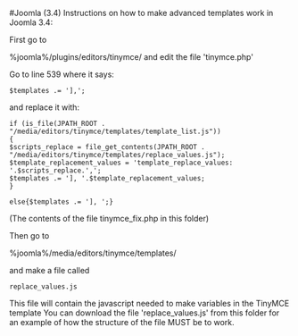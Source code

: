 #Joomla (3.4)
Instructions on how to make advanced templates work in Joomla 3.4:

First go to 

%joomla%/plugins/editors/tinymce/ and edit the file 'tinymce.php'

Go to line 539 where it says:

```$templates .= '],';```
  
and replace it with:

```
if (is_file(JPATH_ROOT . "/media/editors/tinymce/templates/template_list.js"))
{
$scripts_replace = file_get_contents(JPATH_ROOT . "/media/editors/tinymce/templates/replace_values.js");
$template_replacement_values = 'template_replace_values: '.$scripts_replace.',';
$templates .= '], '.$template_replacement_values;
}
	
else{$templates .= '], ';}
```

(The contents of the file tinymce_fix.php in this folder)

Then go to

%joomla%/media/editors/tinymce/templates/

and make a file called

```
replace_values.js
```

This file will contain the javascript needed to make variables in the TinyMCE template
You can download the file 'replace_values.js' from this folder for an example of how the structure of the file MUST be to work.

